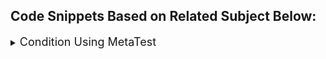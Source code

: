 
## Code Snippets Based on Related Subject Below: 


<details>
<summary> <font size="4"> Condition Using MetaTest </font> 
</summary>

```vb 
ReadOnly = Condition(ApplyTest(~MeH)0lW)YbwA[Org Proc Read Only ?]))
```
</details>


